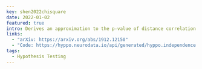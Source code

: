 ```yaml
---
key: shen2022chisquare
date: 2022-01-02
featured: true
intro: Derives an approximation to the p-value of distance correlation that bypasses the permutation test with no significant loss of power.
links:
  - "arXiv: https://arxiv.org/abs/1912.12150"
  - "Code: https://hyppo.neurodata.io/api/generated/hyppo.independence.dcorr#hyppo.independence.Dcorr.test"
tags:
  - Hypothesis Testing
---
```

